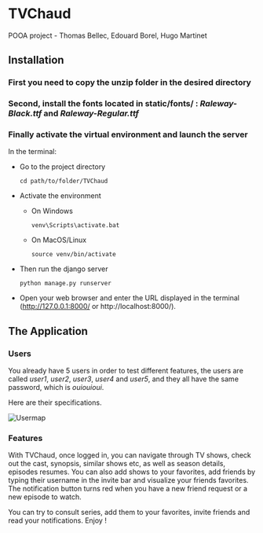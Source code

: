 # TVChaud

POOA project - Thomas Bellec, Edouard Borel, Hugo Martinet

## Installation

### First you need to copy the unzip folder in the desired directory

### Second, install the fonts located in __static/fonts/__ : *Raleway-Black.ttf* and *Raleway-Regular.ttf*

### Finally activate the virtual environment and launch the server
In the terminal:
* Go to the project directory
    ```
    cd path/to/folder/TVChaud
    ```

* Activate the environment
    * On Windows
        ```
        venv\Scripts\activate.bat
        ```
    * On MacOS/Linux
        ```
        source venv/bin/activate
        ```
* Then run the django server
    ```
    python manage.py runserver
    ```

* Open your web browser and enter the URL displayed in the terminal (http://127.0.0.1:8000/ or http://localhost:8000/).


## The Application

### Users

You already have 5 users in order to test different features, the users are called *user1*, *user2*, *user3*, *user4* and *user5*, and they all have the same password, which is *ouiouioui*.

Here are their specifications.

![Usermap](usermap.png)

### Features

With TVChaud, once logged in, you can navigate through TV shows, check out the cast, synopsis, similar shows etc, as well as season details, episodes resumes. You can also add shows to your favorites, add friends by typing their username in the invite bar and visualize your friends favorites. The notification button turns red when you have a new friend request or a new episode to watch.

You can try to consult series, add them to your favorites, invite friends and read your notifications. Enjoy !